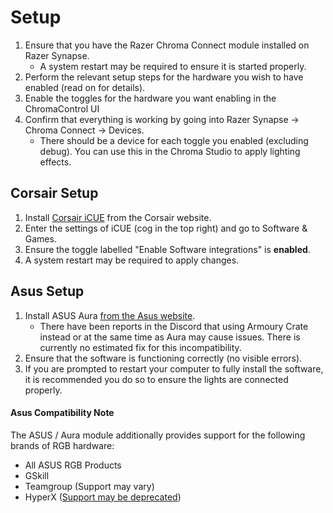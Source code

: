 # Setup

1. Ensure that you have the Razer Chroma Connect module installed on Razer Synapse.
   - A system restart may be required to ensure it is started properly.
2. Perform the relevant setup steps for the hardware you wish to have enabled (read on for details).
3. Enable the toggles for the hardware you want enabling in the ChromaControl UI
4. Confirm that everything is working by going into Razer Synapse ->  Chroma Connect -> Devices.
   - There should be a device for each toggle you enabled (excluding debug). You can use this in the Chroma Studio to apply lighting effects.


## Corsair Setup

1. Install [Corsair iCUE](https://www.corsair.com/uk/en/icue) from the Corsair website.
2. Enter the settings of iCUE (cog in the top right) and go to Software & Games.
3. Ensure the toggle labelled "Enable Software integrations" is **enabled**.
4. A system restart may be required to apply changes.


## Asus Setup
1. Install ASUS Aura [from the Asus website](https://www.asus.com/campaign/aura/us/download.php).
   - There have been reports in the Discord that using Armoury Crate instead or at the same time as Aura may cause issues. There is currently no estimated fix for this incompatibility.
3. Ensure that the software is functioning correctly (no visible errors).
4. If you are prompted to restart your computer to fully install the software, it is recommended you do so to ensure the lights are connected properly.

#### Asus Compatibility Note
The ASUS / Aura module additionally provides support for the following brands of RGB hardware:
- All ASUS RGB Products
- GSkill
- Teamgroup (Support may vary)
- HyperX ([Support may be deprecated](https://www.reddit.com/r/HyperX/comments/fzkncq/comment/fofuz87/?utm_source=share&utm_medium=web2x&context=3))
